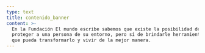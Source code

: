 ```yaml
---
type: text
title: contenido_banner
content: >-
  En la Fundación El mundo escribe sabemos que existe la posibilidad de no poder
  proteger a una persona de su entorno, pero sí de brindarle herramientas para
  que pueda transformarlo y vivir de la mejor manera.
---
```


